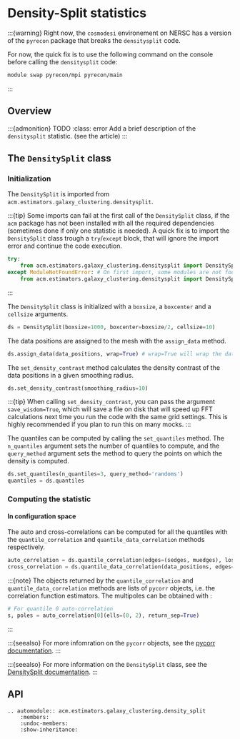 # Density-Split statistics

:::{warning}
Right now, the `cosmodesi` environement on NERSC has a version of the `pyrecon` package that breaks the `densitysplit` code.

For now, the quick fix is to use the following command on the console before calling the `densitysplit` code:

```bash
module swap pyrecon/mpi pyrecon/main
```
:::

## Overview

:::{admonition} TODO
:class: error
Add a brief description of the `densitysplit` statistic. (see the article)
:::

## The `DensitySplit` class

### Initialization

The `DensitySplit` is imported from `acm.estimators.galaxy_clustering.densitysplit`.

:::{tip}
Some imports can fail at the first call of the `DensitySplit` class, if the `acm` package has not been installed with all the required dependencies (sometimes done if only one statistic is needed).
A quick fix is to import the `DensitySplit` class trough a `try`/`except` block, that will ignore the import error and continue the code execution.

```python
try:
    from acm.estimators.galaxy_clustering.densitysplit import DensitySplit
except ModuleNotFoundError: # On first import, some modules are not found but we still can import DensitySplit
    from acm.estimators.galaxy_clustering.densitysplit import DensitySplit
```
:::

The `DensitySplit` class is initialized with a `boxsize`, a `boxcenter` and a `cellsize` arguments.

```python
ds = DensitySplit(boxsize=1000, boxcenter=boxsize/2, cellsize=10) 
```

The data positions are assigned to the mesh with the `assign_data` method.

```python
ds.assign_data(data_positions, wrap=True) # wrap=True will wrap the data positions around the box assuming periodic boundary conditions
```

The `set_density_contrast` method calculates the density contrast of the data positions in a given smoothing radius.

```python
ds.set_density_contrast(smoothing_radius=10)
```

:::{tip}
When calling `set_density_contrast`, you can pass the argument `save_wisdom=True`, which will save a file on disk that will speed up FFT calculations next time you run the code with the same grid settings. This is highly recommended if you plan to run this on many mocks.
:::

The quantiles can be computed by calling the `set_quantiles` method. The `n_quantiles` argument sets the number of quantiles to compute, and the `query_method` argument sets the method to query the points on which the density is computed.

```python
ds.set_quantiles(n_quantiles=3, query_method='randoms')
quantiles = ds.quantiles
```

### Computing the statistic

#### In configuration space

The auto and cross-correlations can be computed for all the quantiles with the `quantile_correlation`  and `quantile_data_correlation` methods respectively.

```python
auto_correlation = ds.quantile_correlation(edges=(sedges, muedges), los='z')
cross_correlation = ds.quantile_data_correlation(data_positions, edges=(sedges, muedges), los='z')
```

:::{note}
The objects returned by the `quantile_correlation` and `quantile_data_correlation` methods are lists of `pycorr` objects, i.e. the correlation function estimators.
The multipoles can be obtained with : 

```python
# For quantile 0 auto-correlation
s, poles = auto_correlation[0](ells=(0, 2), return_sep=True)
```
:::



:::{seealso}
For more infomration on the `pycorr` objects, see the [pycorr documentation](https://pycorr.readthedocs.io/en/latest/).
:::


:::{seealso}
For more information on the `DensitySplit` class, see the [DensitySplit documentation](https://acm.readthedocs.io/en/latest/api/acm.estimators.galaxy_clustering.densitysplit.html).
:::

## API

```{eval-rst}
.. automodule:: acm.estimators.galaxy_clustering.density_split
    :members:
    :undoc-members:
    :show-inheritance:
```
